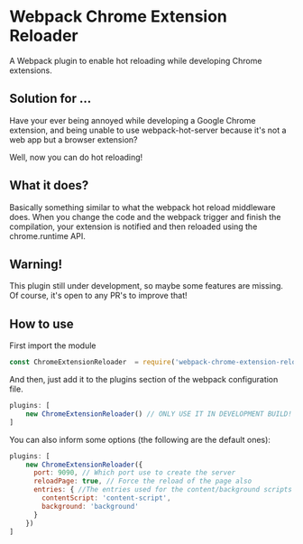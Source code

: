 # Webpack Chrome Extension Reloader

A Webpack plugin to enable hot reloading while developing Chrome extensions.

## Solution for ...
Have your ever being annoyed while developing a Google Chrome extension, and being unable to use 
webpack-hot-server because it's not a web app but a browser extension?

Well, now you can do hot reloading!

## What it does?
Basically something similar to what the webpack hot reload middleware does. When you change the code and the webpack
trigger and finish the compilation, your extension is notified and then reloaded using the chrome.runtime API.
 
## Warning!
This plugin still under development, so maybe some features are missing. Of course, it's open to any PR's to improve that!

## How to use

First import the module
```js
const ChromeExtensionReloader  = require('webpack-chrome-extension-reloader');
```

And then, just add it to the plugins section of the webpack configuration file.
```js
plugins: [
    new ChromeExtensionReloader() // ONLY USE IT IN DEVELOPMENT BUILD!
]
```

You can also inform some options (the following are the default ones):
```js
plugins: [
    new ChromeExtensionReloader({
      port: 9090, // Which port use to create the server
      reloadPage: true, // Force the reload of the page also
      entries: { //The entries used for the content/background scripts
        contentScript: 'content-script',
        background: 'background'
      }
    })
]
```
